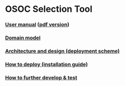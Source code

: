 # OSOC Selection Tool

### [User manual](info/user_manual.md) ([pdf version](info/user_manual.pdf))
### [Domain model](info/user_manual.md#41-domain-model)
### [Architecture and design (deployment scheme)](info/user_manual.md#42-architecture-and-design)
### [How to deploy (installation guide)](info/user_manual.md#7-installation-instructions-1)
### [How to further develop & test](info/user_manual.md#8-testing-1)
